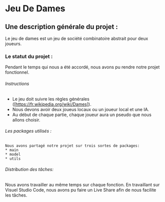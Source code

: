 # Jeu De Dames


## Une description générale  du projet :
   Le jeu de dames est un jeu de société combinatoire abstrait pour deux joueurs.

### Le statut du projet :
   Pendant le temps qui nous a été accordé, nous avons pu rendre notre projet fonctionnel.
    

###### Instructions
* Le jeu doit suivre les règles générales ([https://fr.wikipedia.org/wiki/Dames]).
* Nous devons avoir deux joueus locaux ou un joueur local et une IA.
* Au début de chaque partie, chaque joueur aura un pseudo que nous allons choisir.

###### Les packages utilisés : 
    Nous avons partagé notre projet sur trois sortes de packages:
    * main
    * model
    * utils
    

######  Distribution des tâches:
Nous avons travailler au même temps sur chaque fonction. En travaillant sur Visuel Studio Code, nous avons pu faire un Live Share afin de nous facilite les tâches.

   


